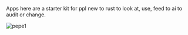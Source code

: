 

 Apps here are a starter kit for ppl new to rust to look at, use, feed to ai to audit or change. 

![pepe1](https://github.com/user-attachments/assets/19d09595-8e23-4171-9546-61551f6ce760)



